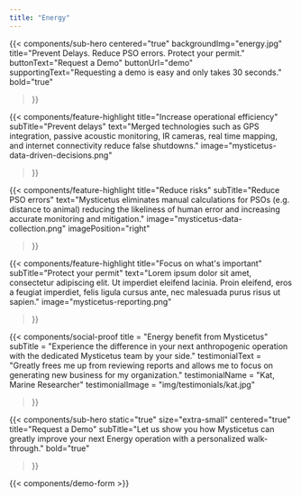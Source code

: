 ```yaml
---
title: "Energy"
---
```


{{< components/sub-hero
	centered="true"
	backgroundImg="energy.jpg"
	title="Prevent Delays. Reduce PSO errors. Protect your permit."
	buttonText="Request a Demo"
	buttonUrl="demo"
	supportingText="Requesting a demo is easy and only takes 30 seconds."
	bold="true"
>}}

{{< components/feature-highlight
	title="Increase operational efficiency"
	subTitle="Prevent delays"
	text="Merged technologies such as GPS integration, passive acoustic monitoring, IR cameras, real time mapping, and internet connectivity reduce false shutdowns."
	image="mysticetus-data-driven-decisions.png"
>}}

{{< components/feature-highlight
	title="Reduce risks"
	subTitle="Reduce PSO errors"
	text="Mysticetus eliminates manual calculations for PSOs (e.g. distance to animal) reducing the likeliness of human error and increasing accurate monitoring and mitigation."
	image="mysticetus-data-collection.png"
	imagePosition="right"
>}}

{{< components/feature-highlight
	title="Focus on what's important"
	subTitle="Protect your permit"
	text="Lorem ipsum dolor sit amet, consectetur adipiscing elit. Ut imperdiet eleifend lacinia. Proin eleifend, eros a feugiat imperdiet, felis ligula cursus ante, nec malesuada purus risus ut sapien."
	image="mysticetus-reporting.png"
>}}

{{< components/social-proof 
	title = "Energy benefit from Mysticetus"
	subTitle = "Experience the difference in your next anthropogenic operation with the dedicated Mysticetus team by your side."
	testimonialText = "Greatly frees me up from reviewing reports and allows me to focus on generating new business for my organization."
	testimonialName = "Kat, Marine Researcher"
	testimonialImage = "img/testimonials/kat.jpg"
>}}

{{< components/sub-hero
	static="true"
	size="extra-small"
	centered="true"
	title="Request a Demo"
	subTitle="Let us show you how Mysticetus can greatly improve your next Energy operation with a personalized walk-through."
	bold="true"
>}}

{{< components/demo-form >}}